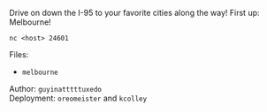 Drive on down the I-95 to your favorite cities along the way! First up: Melbourne!

`nc <host> 24601`

Files:

- `melbourne`

Author: `guyinatttttuxedo`<br>
Deployment: `oreomeister` and `kcolley`
